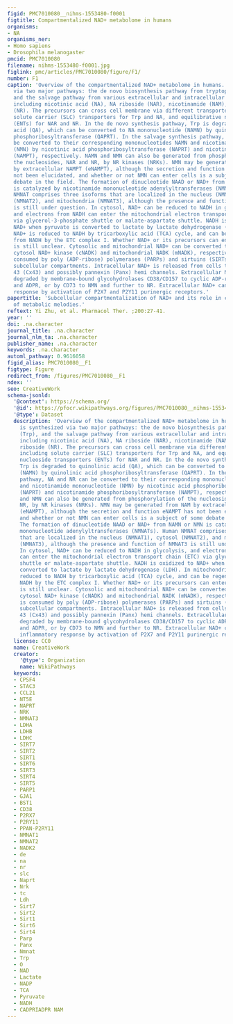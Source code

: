 ```yaml
---
figid: PMC7010080__nihms-1553480-f0001
figtitle: Compartmentalized NAD+ metabolome in humans
organisms:
- NA
organisms_ner:
- Homo sapiens
- Drosophila melanogaster
pmcid: PMC7010080
filename: nihms-1553480-f0001.jpg
figlink: pmc/articles/PMC7010080/figure/F1/
number: F1
caption: 'Overview of the compartmentalized NAD+ metabolome in humans. NAD+ is synthesized
  via two major pathways: the de novo biosynthesis pathway from tryptophan (Trp),
  and the salvage pathway from various extracellular and intracellular precursors
  including nicotinic acid (NA), NA riboside (NAR), nicotinamide (NAM), and NAM riboside
  (NR). The precursors can cross cell membrane via different transporters, including
  solute carrier (SLC) transporters for Trp and NA, and equilibrative nucleoside transporters
  (ENTs) for NAR and NR. In the de novo synthesis pathway, Trp is degraded to quinolinic
  acid (QA), which can be converted to NA mononucleotide (NAMN) by quinolinic acid
  phosphoribosyltransferase (QAPRT). In the salvage synthesis pathway, NA and NR can
  be converted to their corresponding mononucleotides NAMN and nicotinamide mononucleotide
  (NMN) by nicotinic acid phosphoribosyltransferase (NAPRT) and nicotinamide phosphoribosyltransferase
  (NAMPT), respectively. NAMN and NMN can also be generated from phosphorylation of
  the nucleosides, NAR and NR, by NR kinases (NRKs). NMN may be generated from NAM
  by extracellular NAMPT (eNAMPT), although the secretion and function eNAMPT has
  not been elucidated, and whether or not NMN can enter cells is a subject of some
  debate in the field. The formation of dinucleotide NAAD or NAD+ from NAMN or NMN
  is catalyzed by nicotinamide mononucleotide adenylyltransferases (NMNATs). Human
  NMNAT comprises three isoforms that are localized in the nucleus (NMNAT1), cytosol
  (NMNAT2), and mitochondria (NMNAT3), although the presence and function of NMNAT3
  is still under question. In cytosol, NAD+ can be reduced to NADH in glycolysis,
  and electrons from NADH can enter the mitochondrial electron transport chain (ETC)
  via glycerol-3-phosphate shuttle or malate-aspartate shuttle. NADH is oxidized to
  NAD+ when pyruvate is converted to lactate by lactate dehydrogenase (LDH). In mitochondria,
  NAD+ is reduced to NADH by tricarboxylic acid (TCA) cycle, and can be regenerated
  from NADH by the ETC complex I. Whether NAD+ or its precursors can enter mitochondria
  is still unclear. Cytosolic and mitochondrial NAD+ can be converted to NADP+ by
  cytosol NAD+ kinase (cNADK) and mitochondrial NADK (mNADK), respectively. NAD+ is
  consumed by poly (ADP-ribose) polymerases (PARPs) and sirtuins (SIRTs) at different
  subcellular compartments. Intracellular NAD+ is released from cells through connexin
  43 (Cx43) and possibly pannexin (Panx) hemi channels. Extracellular NAD+ can be
  degraded by membrane-bound glycohydrolases CD38/CD157 to cyclic ADP-ribose (cADPR)
  and ADPR, or by CD73 to NMN and further to NR. Extracellular NAD+ can modulate inflammatory
  response by activation of P2X7 and P2Y11 purinergic receptors.'
papertitle: 'Subcellular compartmentalization of NAD+ and its role in cancer: A sereNADe
  of metabolic melodies.'
reftext: Yi Zhu, et al. Pharmacol Ther. ;200:27-41.
year: ''
doi: .na.character
journal_title: .na.character
journal_nlm_ta: .na.character
publisher_name: .na.character
keywords: .na.character
automl_pathway: 0.9616058
figid_alias: PMC7010080__F1
figtype: Figure
redirect_from: /figures/PMC7010080__F1
ndex: ''
seo: CreativeWork
schema-jsonld:
  '@context': https://schema.org/
  '@id': https://pfocr.wikipathways.org/figures/PMC7010080__nihms-1553480-f0001.html
  '@type': Dataset
  description: 'Overview of the compartmentalized NAD+ metabolome in humans. NAD+
    is synthesized via two major pathways: the de novo biosynthesis pathway from tryptophan
    (Trp), and the salvage pathway from various extracellular and intracellular precursors
    including nicotinic acid (NA), NA riboside (NAR), nicotinamide (NAM), and NAM
    riboside (NR). The precursors can cross cell membrane via different transporters,
    including solute carrier (SLC) transporters for Trp and NA, and equilibrative
    nucleoside transporters (ENTs) for NAR and NR. In the de novo synthesis pathway,
    Trp is degraded to quinolinic acid (QA), which can be converted to NA mononucleotide
    (NAMN) by quinolinic acid phosphoribosyltransferase (QAPRT). In the salvage synthesis
    pathway, NA and NR can be converted to their corresponding mononucleotides NAMN
    and nicotinamide mononucleotide (NMN) by nicotinic acid phosphoribosyltransferase
    (NAPRT) and nicotinamide phosphoribosyltransferase (NAMPT), respectively. NAMN
    and NMN can also be generated from phosphorylation of the nucleosides, NAR and
    NR, by NR kinases (NRKs). NMN may be generated from NAM by extracellular NAMPT
    (eNAMPT), although the secretion and function eNAMPT has not been elucidated,
    and whether or not NMN can enter cells is a subject of some debate in the field.
    The formation of dinucleotide NAAD or NAD+ from NAMN or NMN is catalyzed by nicotinamide
    mononucleotide adenylyltransferases (NMNATs). Human NMNAT comprises three isoforms
    that are localized in the nucleus (NMNAT1), cytosol (NMNAT2), and mitochondria
    (NMNAT3), although the presence and function of NMNAT3 is still under question.
    In cytosol, NAD+ can be reduced to NADH in glycolysis, and electrons from NADH
    can enter the mitochondrial electron transport chain (ETC) via glycerol-3-phosphate
    shuttle or malate-aspartate shuttle. NADH is oxidized to NAD+ when pyruvate is
    converted to lactate by lactate dehydrogenase (LDH). In mitochondria, NAD+ is
    reduced to NADH by tricarboxylic acid (TCA) cycle, and can be regenerated from
    NADH by the ETC complex I. Whether NAD+ or its precursors can enter mitochondria
    is still unclear. Cytosolic and mitochondrial NAD+ can be converted to NADP+ by
    cytosol NAD+ kinase (cNADK) and mitochondrial NADK (mNADK), respectively. NAD+
    is consumed by poly (ADP-ribose) polymerases (PARPs) and sirtuins (SIRTs) at different
    subcellular compartments. Intracellular NAD+ is released from cells through connexin
    43 (Cx43) and possibly pannexin (Panx) hemi channels. Extracellular NAD+ can be
    degraded by membrane-bound glycohydrolases CD38/CD157 to cyclic ADP-ribose (cADPR)
    and ADPR, or by CD73 to NMN and further to NR. Extracellular NAD+ can modulate
    inflammatory response by activation of P2X7 and P2Y11 purinergic receptors.'
  license: CC0
  name: CreativeWork
  creator:
    '@type': Organization
    name: WikiPathways
  keywords:
  - CPSF4
  - STAC3
  - CCL21
  - NT5E
  - NAPRT
  - NRK
  - NMNAT3
  - LDHA
  - LDHB
  - LDHC
  - SIRT7
  - SIRT2
  - SIRT1
  - SIRT6
  - SIRT3
  - SIRT4
  - SIRT5
  - PARP1
  - GJA1
  - BST1
  - CD38
  - P2RX7
  - P2RY11
  - PPAN-P2RY11
  - NMNAT1
  - NMNAT2
  - NADK2
  - de
  - na
  - nr
  - slc
  - Naprt
  - Nrk
  - tc
  - Ldh
  - Sirt7
  - Sirt2
  - Sirt1
  - Sirt6
  - Sirt4
  - Parp
  - Panx
  - Nmnat
  - Trp
  - O
  - NAD
  - Lactate
  - NADP
  - TCA
  - Pyruvate
  - NADH
  - CADPRIADPR NAM
---
```

